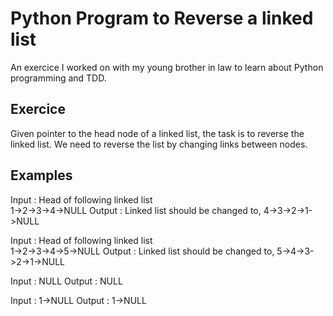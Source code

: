 # Python Program to Reverse a linked list

An exercice I worked on with my young brother in law to learn about Python programming and TDD.

## Exercice

Given pointer to the head node of a linked list, the task is to reverse the linked list. We need to reverse the list by changing links between nodes.

## Examples

Input : Head of following linked list  
 1->2->3->4->NULL
Output : Linked list should be changed to,
4->3->2->1->NULL

Input : Head of following linked list  
 1->2->3->4->5->NULL
Output : Linked list should be changed to,
5->4->3->2->1->NULL

Input : NULL
Output : NULL

Input : 1->NULL
Output : 1->NULL
